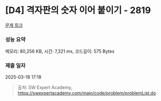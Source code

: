 # [D4] 격자판의 숫자 이어 붙이기 - 2819 

[문제 링크](https://swexpertacademy.com/main/code/problem/problemDetail.do?contestProbId=AV7I5fgqEogDFAXB) 

### 성능 요약

메모리: 80,256 KB, 시간: 7,321 ms, 코드길이: 575 Bytes

### 제출 일자

2025-03-18 17:18



> 출처: SW Expert Academy, https://swexpertacademy.com/main/code/problem/problemList.do